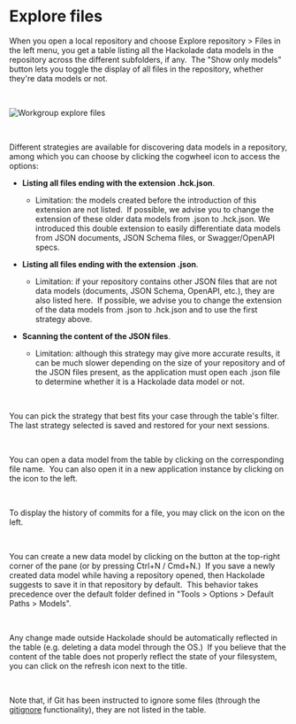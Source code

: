 # Explore files

When you open a local repository and choose Explore repository \> Files in the left menu, you get a table listing all the Hackolade data models in the repository across the different subfolders, if any.&nbsp; The "Show only models" button lets you toggle the display of all files in the repository, whether they're data models or not.

&nbsp;

![Workgroup explore files](<lib/Workgroup explore files.png>)

&nbsp;

Different strategies are available for discovering data models in a repository, among which you can choose by clicking the cogwheel icon to access the options:

* **Listing all files ending with the extension .hck.json**.

  * Limitation: the models created before the introduction of this extension are not listed.&nbsp; If possible, we advise you to change the extension of these older data models from .json to .hck.json. We introduced this double extension to easily differentiate data models from JSON documents, JSON Schema files, or Swagger/OpenAPI specs.

* **Listing all files ending with the extension .json**.

  * Limitation: if your repository contains other JSON files that are not data models (documents, JSON Schema, OpenAPI, etc.), they are also listed here.&nbsp; If possible, we advise you to change the extension of the data models from .json to .hck.json and to use the first strategy above.

* **Scanning the content of the JSON files**.

  * Limitation: although this strategy may give more accurate results, it can be much slower depending on the size of your repository and of the JSON files present, as the application must open each .json file to determine whether it is a Hackolade data model or not.

&nbsp;

You can pick the strategy that best fits your case through the table's filter.&nbsp; The last strategy selected is saved and restored for your next sessions.

&nbsp;

You can open a data model from the table by clicking on the corresponding file name.&nbsp; You can also open it in a new application instance by clicking on the icon to the left.

&nbsp;

To display the history of commits for a file, you may click on the icon on the left.

&nbsp;

You can create a new data model by clicking on the button at the top-right corner of the pane (or by pressing Ctrl+N / Cmd+N.)&nbsp; If you save a newly created data model while having a repository opened, then Hackolade suggests to save it in that repository by default.&nbsp; This behavior takes precedence over the default folder defined in "Tools \> Options \> Default Paths \> Models".

&nbsp;

Any change made outside Hackolade should be automatically reflected in the table (e.g. deleting a data model through the OS.)&nbsp; If you believe that the content of the table does not properly reflect the state of your filesystem,&nbsp; you can click on the refresh icon next to the title.

&nbsp;

Note that, if Git has been instructed to ignore some files (through the [gitignore](<https://git-scm.com/docs/gitignore> "target=\"\_blank\"") functionality), they are not listed in the table.

